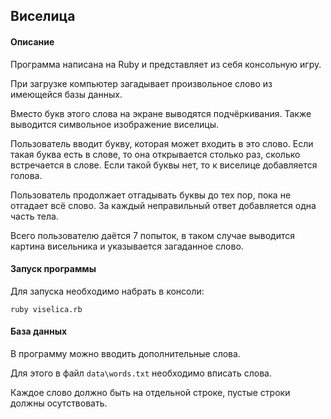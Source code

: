 ## Виселица

#### Описание

Программа написана на Ruby и представляет из себя консольную игру.

При загрузке компьютер загадывает произвольное слово из имеющейся базы данных.

Вместо букв этого слова на экране выводятся подчёркивания. Также выводится символьное изображение виселицы.

Пользователь вводит букву, которая может входить в это слово. Если такая буква есть в слове, то она открывается столько раз, сколько встречается в слове. Если такой буквы нет, то к виселице добавляется голова.

Пользователь продолжает отгадывать буквы до тех пор, пока не отгадает всё слово. За каждый неправильный ответ добавляется одна часть тела.

Всего пользователю даётся 7 попыток, в таком случае выводится картина висельника и указывается загаданное слово.

#### Запуск программы

Для запуска необходимо набрать в консоли:

```ruby viselica.rb```

#### База данных

В программу можно вводить дополнительные слова.

Для этого в файл `data\words.txt` необходимо вписать слова.

Каждое слово должно быть на отдельной строке, пустые строки должны осутствовать.
